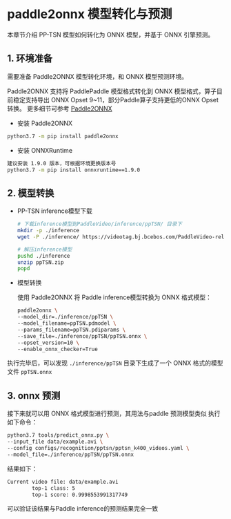 # paddle2onnx 模型转化与预测

本章节介绍 PP-TSN 模型如何转化为 ONNX 模型，并基于 ONNX 引擎预测。

## 1. 环境准备

需要准备 Paddle2ONNX 模型转化环境，和 ONNX 模型预测环境。

Paddle2ONNX 支持将 PaddlePaddle 模型格式转化到 ONNX 模型格式，算子目前稳定支持导出 ONNX Opset 9~11，部分Paddle算子支持更低的ONNX Opset转换。
更多细节可参考 [Paddle2ONNX](https://github.com/PaddlePaddle/Paddle2ONNX/blob/develop/README_zh.md)

- 安装 Paddle2ONNX
```bash
python3.7 -m pip install paddle2onnx
```

- 安装 ONNXRuntime
```bash
建议安装 1.9.0 版本，可根据环境更换版本号
python3.7 -m pip install onnxruntime==1.9.0
```

## 2. 模型转换

- PP-TSN inference模型下载

    ```bash
    # 下载inference模型到PaddleVideo/inference/ppTSN/ 目录下
    mkdir -p ./inference
    wget -P ./inference/ https://videotag.bj.bcebos.com/PaddleVideo-release2.3/ppTSN.zip

    # 解压inference模型
    pushd ./inference
    unzip ppTSN.zip
    popd
    ```

- 模型转换

    使用 Paddle2ONNX 将 Paddle inference模型转换为 ONNX 格式模型：

    ```bash
    paddle2onnx \
    --model_dir=./inference/ppTSN \
    --model_filename=ppTSN.pdmodel \
    --params_filename=ppTSN.pdiparams \
    --save_file=./inference/ppTSN/ppTSN.onnx \
    --opset_version=10 \
    --enable_onnx_checker=True
    ```
执行完毕后，可以发现 `./inference/ppTSN` 目录下生成了一个 ONNX 格式的模型文件 `ppTSN.onnx`

## 3. onnx 预测

接下来就可以用 ONNX 格式模型进行预测，其用法与paddle 预测模型类似
执行如下命令：
```bash
python3.7 tools/predict_onnx.py \
--input_file data/example.avi \
--config configs/recognition/pptsn/pptsn_k400_videos.yaml \
--model_file=./inference/ppTSN/ppTSN.onnx
```

结果如下：
```bash
Current video file: data/example.avi
        top-1 class: 5
        top-1 score: 0.9998553991317749
```
可以验证该结果与Paddle inference的预测结果完全一致
